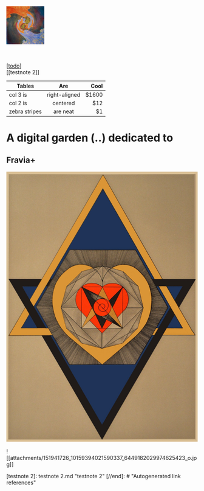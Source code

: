 <img src="attachments/SSF.jpg" width=100 align="middle">
<br>
<br>
<br>


[[todo]]
<br>
[[testnote 2]]

| Tables        | Are           | Cool  |
| ------------- |:-------------:| -----:|
| col 3 is      | right-aligned | $1600 |
| col 2 is      | centered      |   $12 |
| zebra stripes | are neat      |    $1 |

# A digital garden (..) dedicated to 
## Fravia+

![](attachments/2021-03-02-22-24-14.png)

![[attachments/151941726_10159394021590337_6449182029974625423_o.jpg]]

[//begin]: # "Autogenerated link references for markdown compatibility"
[todo]: todo.md "Todo"
[testnote 2]: testnote 2.md "testnote 2"
[//end]: # "Autogenerated link references"